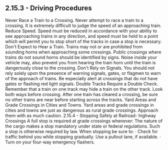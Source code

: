 ## 2.15.3 - Driving Procedures
Never Race a Train to a Crossing. Never attempt to race a train to a crossing. It is extremely difficult to judge the speed of an approaching train.
Reduce Speed. Speed must be reduced in accordance with your ability to see approaching trains in any direction, and speed must be held to a point which will permit you to stop short of the tracks in case a stop is necessary.
Don't Expect to Hear a Train. Trains may not or are prohibited from sounding horns when approaching some crossings. Public crossings where trains do not sound horns should be identified by signs. Noise inside your vehicle may, also prevent you from hearing the train horn until the train is dangerously close to the crossing.
Don't Rely on Signals. You should not rely solely upon the presence of warning signals, gates, or flagmen to warn of the approach of trains. Be especially alert at crossings that do not have gates or flashing red light signals.
Double Tracks Require a Double Check. Remember that a train on one track may hide a train on the other track. Look both ways before crossing. After one train has cleared a crossing, be sure no other trains are near before starting across the tracks.
Yard Areas and Grade Crossings in Cities and Towns. Yard areas and grade crossings in cities and towns are just as dangerous as rural grade crossings. Approach them with as much caution.
2.15.4 - Stopping Safely at Railroad- highway Crossings A full stop is required at grade crossings whenever: The nature of the cargo makes a stop mandatory under state or federal regulations. Such a stop is otherwise required by law.
When stopping be sure to:
· Check for traffic behind you while stopping gradually. Use a pullout lane, if available.
· Turn on your four-way emergency flashers.